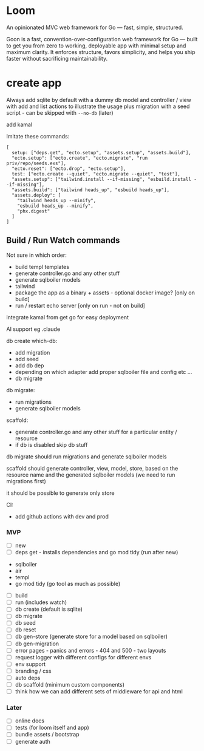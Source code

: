 # Loom

An opinionated MVC web framework for Go — fast, simple, structured.

Goon is a fast, convention-over-configuration web framework for Go — built to get you from zero to working, deployable app with minimal setup and maximum clarity. It enforces structure, favors simplicity, and helps you ship faster without sacrificing maintainability.

# create app

Always add sqlite by default with a dummy db model and controller / view with add and list actions to illustrate the usage plus migration with a seed script - can be skipped with `--no-db` (later)

add kamal

Imitate these commands:

    [
      setup: ["deps.get", "ecto.setup", "assets.setup", "assets.build"],
      "ecto.setup": ["ecto.create", "ecto.migrate", "run priv/repo/seeds.exs"],
      "ecto.reset": ["ecto.drop", "ecto.setup"],
      test: ["ecto.create --quiet", "ecto.migrate --quiet", "test"],
      "assets.setup": ["tailwind.install --if-missing", "esbuild.install --if-missing"],
      "assets.build": ["tailwind heads_up", "esbuild heads_up"],
      "assets.deploy": [
        "tailwind heads_up --minify",
        "esbuild heads_up --minify",
        "phx.digest"
      ]
    ]

## Build / Run Watch commands

Not sure in which order:

- build templ templates
- generate controller.go and any other stuff
- generate sqlboiler models
- tailwind
- package the app as a binary + assets - optional docker image? [only on build]
- run / restart echo server [only on run - not on build]

integrate kamal from get go for easy deployment

AI support eg .claude

db create which-db:
- add migration
- add seed
- add db dep
- depending on which adapter add proper sqlboiler file and config etc ...
- db migrate

db migrate:
- run migrations
- generate sqlboiler models

scaffold:
- generate controller.go and any other stuff for a particular entity / resource
- if db is disabled skip db stuff

db migrate should run migrations and generate sqlboiler models

scaffold should generate controller, view, model, store, based on the resource name and the
generated sqlboiler models (we need to run migrations first)

it should be possible to generate only store

CI:
- add github actions with dev and prod

### MVP

- [ ] new
- [ ] deps get - installs dependencies and go mod tidy (run after new)
- sqlboiler
- air
- templ
- go mod tidy
(go tool as much as possible)

- [ ] build
- [ ] run (includes watch)
- [ ] db create (default is sqlite)
- [ ] db migrate
- [ ] db seed
- [ ] db reset
- [ ] db gen-store (generate store for a model based on sqlboiler)
- [ ] db gen-migration
- [ ] error pages - panics and errors - 404 and 500 - two layouts
- [ ] request logger with different configs for different envs
- [ ] env support
- [ ] branding / css
- [ ] auto deps
- [ ] db scaffold (minimum custom components)
- [ ] think how we can add different sets of middleware for api and html

### Later
- [ ] online docs
- [ ] tests (for loom itself and app)
- [ ] bundle assets / bootstrap
- [ ] generate auth
